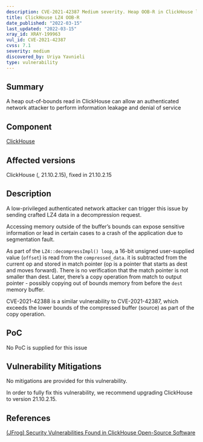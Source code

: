 ```yaml
---
description: CVE-2021-42387 Medium severity. Heap OOB-R in ClickHouse leads to information leakage and denial of service
title: ClickHouse LZ4 OOB-R
date_published: "2022-03-15"
last_updated: "2022-03-15"
xray_id: XRAY-199963
vul_id: CVE-2021-42387
cvss: 7.1
severity: medium
discovered_by: Uriya Yavnieli
type: vulnerability
---
```

## Summary
A heap out-of-bounds read in ClickHouse can allow an authenticated network attacker to perform information leakage and denial of service



## Component

[ClickHouse](https://clickhouse.com/)



## Affected versions

ClickHouse (, 21.10.2.15), fixed in 21.10.2.15



## Description

A low-privileged authenticated network attacker can trigger this issue by sending crafted LZ4 data in a decompression request.

Accessing memory outside of the buffer’s bounds can expose sensitive information or lead in certain cases to a crash of the application due to segmentation fault.

As part of the `LZ4::decompressImpl() loop`, a 16-bit unsigned user-supplied value (`offset`) is read from the `compressed_data`. it is subtracted from the current op and stored in match pointer (op is a pointer that starts as dest and moves forward). There is no verification that the match pointer is not smaller than dest. Later, there’s a copy operation from match to output pointer - possibly copying out of bounds memory from before the `dest` memory buffer.

CVE-2021-42388 is a similar vulnerability to CVE-2021-42387, which exceeds the lower bounds of the compressed buffer (source) as part of the copy operation.



## PoC

No PoC is supplied for this issue



## Vulnerability Mitigations

No mitigations are provided for this vulnerability.

In order to fully fix this vulnerability, we recommend upgrading ClickHouse to version 21.10.2.15.



## References

[(JFrog) Security Vulnerabilities Found in ClickHouse Open-Source Software](https://jfrog.com/blog/7-rce-and-dos-vulnerabilities-found-in-clickhouse-dbms)